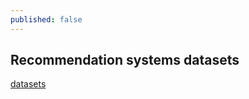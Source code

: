 ```yaml
---
published: false
---
```

## Recommendation systems datasets

[datasets](http://cseweb.ucsd.edu/~jmcauley/datasets.html)